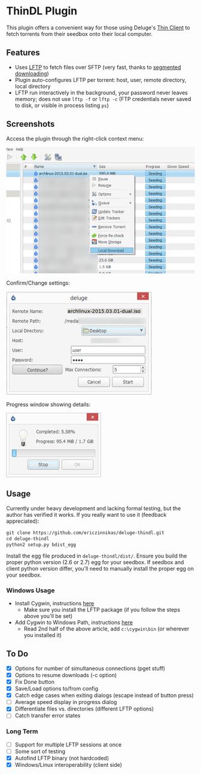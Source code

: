 # ThinDL Plugin
This plugin offers a convenient way for those using Deluge's [Thin Client](http://dev.deluge-torrent.org/wiki/UserGuide/ThinClient) to fetch torrents from their seedbox onto their local computer.


## Features
- Uses [LFTP](http://lftp.yar.ru/) to fetch files over SFTP (very fast, thanks to [segmented downloading](https://whatbox.ca/wiki/Multi-threaded_and_Segmented_FTP))
- Plugin auto-configures LFTP per torrent: host, user, remote directory, local directory
- LFTP run interactively in the background, your password never leaves memory; does not use `lftp -f` or `lftp -c` (FTP credentials never saved to disk, or visible in process listing `ps`)


## Screenshots
Access the plugin through the right-click context menu:

![Context Menu](/screenshots/thindl-menu.png?raw=true "Context Menu")

Confirm/Change settings:

![Download Dialog](/screenshots/thindl-dialog.png?raw=true "Download Dialog")

Progress window showing details:

![Progress Dialog](/screenshots/thindl-prog.png?raw=true "Progress Dialog")


## Usage
Currently under heavy development and lacking formal testing, but the author has verified it works.  If you really want to use it (feedback appreciated):

```shell
git clone https://github.com/ericzinnikas/deluge-thindl.git
cd deluge-thindl
python2 setup.py bdist_egg
```
Install the egg file produced in `deluge-thindl/dist/`.  Ensure you build the proper python version (2.6 or 2.7) egg for your seedbox.  If seedbox and client python version differ, you'll need to manually install the proper egg on your seedbox.

### Windows Usage
- Install Cygwin, instructions [here](https://www.feralhosting.com/faq/view?question=235)
  - Make sure you install the LFTP package (if you follow the steps above you'll be set)
- Add Cygwin to Windows Path, instructions [here](http://www.howtogeek.com/howto/41382/how-to-use-linux-commands-in-windows-with-cygwin/)
  - Read 2nd half of the above article, add `c:\cygwin\bin` (or wherever you installed it)


## To Do
- [X] Options for number of simultaneous connections (pget stuff)
- [X] Options to resume downloads (-c option)
- [X] Fix Done button
- [X] Save/Load options to/from config
- [X] Catch edge cases when exiting dialogs (escape instead of button press)
- [ ] Average speed display in progress dialog
- [X] Differentiate files vs. directories (different LFTP options)
- [ ] Catch transfer error states

### Long Term
- [ ] Support for multiple LFTP sessions at once
- [ ] Some sort of testing
- [X] Autofind LFTP binary (not hardcoded)
- [X] Windows/Linux interoperability (client side)
